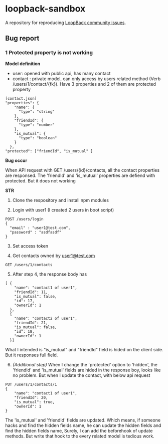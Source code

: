 # loopback-sandbox

A repository for reproducing [LoopBack community issues][wiki-issues].

[wiki-issues]: https://github.com/strongloop/loopback/wiki/Reporting-issues

## Bug report
### 1 Protected property is not working

**Model definition**

- user: opened with public api, has many contact
- contact : private model, can only access by users related method (Verb /users/1/contact/{fk}). Have 3 properties and 2 of them are protected property
```
[contact.json]
"properties": {
    "name": {
      "type": "string"
    },
    "friendId": {
      "type": "number"
    },
    "is_mutual": {
      "type": "boolean"
    }
  },
"protected": ["friendId", "is_mutual" ]
```

**Bug occur** 

When API request with GET /users/{id}/contacts, all the contact properties are responsed. The 'friendId' and 'is_mutual' properties are defiend with protected. But it does not working

**STR**

1. Clone the respository and install npm modules

2. Login with user1 (I created 2 users in boot script)
  ```
  POST /users/login
  {
    "email" : "user1@test.com",
    "password" : "asdfasdf"
  }
  ```

3. Set access token

4. Get contacts owned by user1@test.com
  ```
  GET /users/1/contacts
  ```

5. After step 4, the response body has
  ```
  [ {
      "name": "contact1 of user1",
      "friendId": 11,
      "is_mutual": false,
      "id": 17,
      "ownerId": 1
    },
    {
      "name": "contact2 of user1",
      "friendId": 21,
      "is_mutual": false,
      "id": 18,
      "ownerId": 1
    }]
  ```

  What I intended is "is_mutual" and "friendId" field is hided on the client side. But it responses full field.

6. *(Additional step)* When I change the 'protected' option to 'hidden', the 'friendId' and 'is_mutual' fields are hided in the response boy, looks like no problem. But when I update the contact, with below api request
  ```
  PUT /users/1/contacts/1
  {
      "name": "contact1 of user1",
      "friendId": 20,
      "is_mutual": true,
      "ownerId": 1
  }
  ```
  The 'is_mutual' and 'friendId' fields are updated. Which means, if someone hacks and find the hidden fields name,  he can update the hidden fields and find the hidden fields name, 
  Surely, I can add the beforehook of update methods. But write that hook to the every related model is tedious work.
